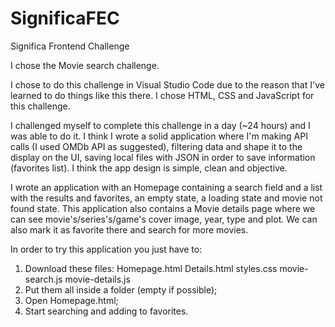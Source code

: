 # SignificaFEC
Significa Frontend Challenge

I chose the Movie search challenge.

I chose to do this challenge in Visual Studio Code due to the reason that I've learned to do things like this there.
I chose HTML, CSS and JavaScript for this challenge.

I challenged myself to complete this challenge in a day (~24 hours) and I was able to do it.
I think I wrote a solid application where I'm making API calls (I used OMDb API as suggested), filtering data and shape it to the display on the UI, saving local files with JSON in order to save information (favorites list).
I think the app design is simple, clean and objective.

I wrote an application with an Homepage containing a search field and a list with the results and favorites, an empty state, a loading state and movie not found state.
This application also contains a Movie details page where we can see movie's/series's/game's cover image, year, type and plot. We can also mark it as favorite there and search for more movies.

In order to try this application you just have to: 
1. Download these files:
  Homepage.html
  Details.html
  styles.css
  movie-search.js
  movie-details.js
2. Put them all inside a folder (empty if possible);
3. Open Homepage.html;
4. Start searching and adding to favorites.
